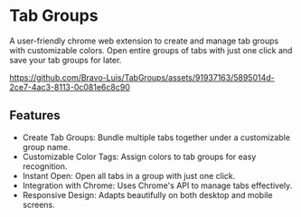 # Tab Groups

A user-friendly chrome web extension to create and manage tab groups with customizable colors. Open entire groups of tabs with just one click and save your tab groups for later.

https://github.com/Bravo-Luis/TabGroups/assets/91937163/5895014d-2ce7-4ac3-8113-0c081e6c8c90

## Features
- Create Tab Groups: Bundle multiple tabs together under a customizable group name.
- Customizable Color Tags: Assign colors to tab groups for easy recognition.
- Instant Open: Open all tabs in a group with just one click.
- Integration with Chrome: Uses Chrome's API to manage tabs effectively.
- Responsive Design: Adapts beautifully on both desktop and mobile screens.
